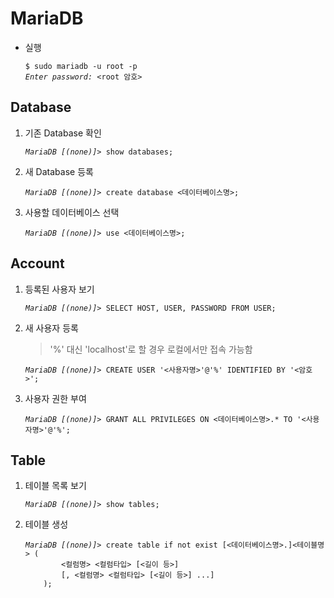# MariaDB

* 실행
  <pre><code>$ sudo mariadb -u root -p
  <i>Enter password:</i> &lt;root 암호&gt;</code></pre>

## Database

1. 기존 Database 확인
   <pre><code><i>MariaDB [(none)]></i> show databases;</code></pre>

2. 새 Database 등록
   <pre><code><i>MariaDB [(none)]></i> create database &lt;데이터베이스명&gt;;</code></pre>

3. 사용할 데이터베이스 선택
   <pre><code><i>MariaDB [(none)]></i> use &lt;데이터베이스명&gt;;</code></pre>

## Account

1. 등록된 사용자 보기
   <pre><code><i>MariaDB [(none)]></i> SELECT HOST, USER, PASSWORD FROM USER;</code></pre>

2. 새 사용자 등록
   > '%' 대신 'localhost'로 할 경우 로컬에서만 접속 가능함
   <pre><code><i>MariaDB [(none)]></i> CREATE USER '&lt;사용자명&gt;'@'%' IDENTIFIED BY '&lt;암호&gt;';</code></pre>

3. 사용자 권한 부여
   <pre><code><i>MariaDB [(none)]></i> GRANT ALL PRIVILEGES ON &lt;데이터베이스명&gt;.* TO '&lt;사용자명&gt;'@'%';</code></pre>

## Table
1. 테이블 목록 보기
   <pre><code><i>MariaDB [(none)]></i> show tables;</code></pre>

2. 테이블 생성
   <pre><code><i>MariaDB [(none)]></i> create table if not exist [&lt;데이터베이스명&gt;.]&lt;테이블명&gt; (
           &lt;컬럼명&gt; &lt;컬럼타입&gt; [&lt;길이 등&gt;]
           [, &lt;컬럼명&gt; &lt;컬럼타입&gt; [&lt;길이 등&gt;] ...]
       );
   </code></pre>
